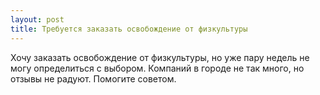 ```yaml
---
layout: post 
title: Требуется заказать освобождение от физкультуры 
--- 
```

Хочу заказать освобождение от физкультуры, но уже пару недель не могу определиться с выбором. Компаний в городе не так много, но отзывы не радуют. Помогите советом.